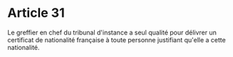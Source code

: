 # Article 31

Le greffier en chef du tribunal d'instance a seul qualité pour délivrer un certificat de nationalité française à toute personne justifiant qu'elle a cette nationalité.